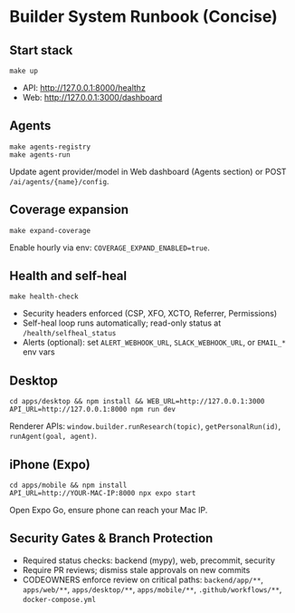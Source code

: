 # Builder System Runbook (Concise)

## Start stack

```
make up
```

- API: http://127.0.0.1:8000/healthz
- Web: http://127.0.0.1:3000/dashboard

## Agents

```
make agents-registry
make agents-run
```

Update agent provider/model in Web dashboard (Agents section) or POST `/ai/agents/{name}/config`.

## Coverage expansion

```
make expand-coverage
```

Enable hourly via env: `COVERAGE_EXPAND_ENABLED=true`.

## Health and self-heal

```
make health-check
```

- Security headers enforced (CSP, XFO, XCTO, Referrer, Permissions)
- Self-heal loop runs automatically; read-only status at `/health/selfheal_status`
- Alerts (optional): set `ALERT_WEBHOOK_URL`, `SLACK_WEBHOOK_URL`, or `EMAIL_*` env vars

## Desktop

```
cd apps/desktop && npm install && WEB_URL=http://127.0.0.1:3000 API_URL=http://127.0.0.1:8000 npm run dev
```

Renderer APIs: `window.builder.runResearch(topic)`, `getPersonalRun(id)`, `runAgent(goal, agent)`.

## iPhone (Expo)

```
cd apps/mobile && npm install
API_URL=http://YOUR-MAC-IP:8000 npx expo start
```

Open Expo Go, ensure phone can reach your Mac IP.

## Security Gates & Branch Protection

- Required status checks: backend (mypy), web, precommit, security
- Require PR reviews; dismiss stale approvals on new commits
- CODEOWNERS enforce review on critical paths: `backend/app/**`, `apps/web/**`, `apps/desktop/**`, `apps/mobile/**`, `.github/workflows/**`, `docker-compose.yml`
